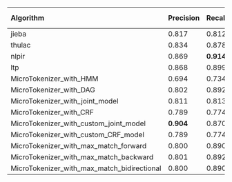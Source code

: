| Algorithm                                   | Precision   | Recall    | F1-measure   |
|:--------------------------------------------|:------------|:----------|:-------------|
| jieba                                       | 0.817       | 0.812     | 0.815        |
| thulac                                      | 0.834       | 0.878     | 0.856        |
| nlpir                                       | 0.869       | **0.914** | **0.891**    |
| ltp                                         | 0.868       | 0.899     | 0.883        |
| MicroTokenizer_with_HMM                     | 0.694       | 0.734     | 0.713        |
| MicroTokenizer_with_DAG                     | 0.802       | 0.892     | 0.845        |
| MicroTokenizer_with_joint_model             | 0.811       | 0.813     | 0.812        |
| MicroTokenizer_with_CRF                     | 0.789       | 0.774     | 0.781        |
| MicroTokenizer_with_custom_joint_model      | **0.904**   | 0.870     | 0.886        |
| MicroTokenizer_with_custom_CRF_model        | 0.789       | 0.774     | 0.781        |
| MicroTokenizer_with_max_match_forward       | 0.800       | 0.890     | 0.843        |
| MicroTokenizer_with_max_match_backward      | 0.801       | 0.892     | 0.844        |
| MicroTokenizer_with_max_match_bidirectional | 0.800       | 0.890     | 0.843        |